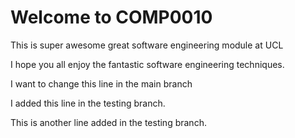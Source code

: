 # Welcome to COMP0010

This is super awesome great software engineering module at UCL

I hope you all enjoy the fantastic software engineering techniques.

I want to change this line in the main branch

I added this line in the testing branch.

This is another line added in the testing branch.
